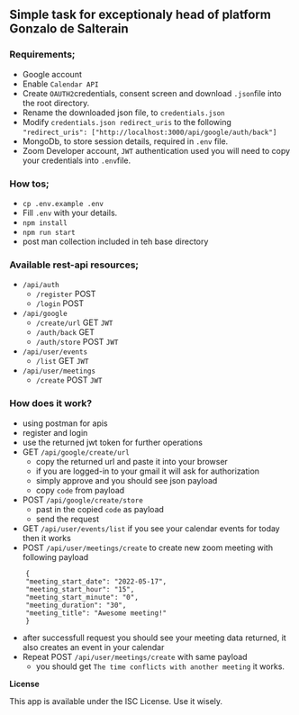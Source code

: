## Simple task for exceptionaly head of platform Gonzalo de Salterain

### Requirements;
* Google account
* Enable `Calendar API`
* Create `OAUTH2`credentials, consent screen and download `.json`file into the root directory.
* Rename the downloaded json file, to `credentials.json`
* Modify `credentials.json redirect_uris` to the following `"redirect_uris": ["http://localhost:3000/api/google/auth/back"]`
* MongoDb, to store session details, required in `.env` file.
* Zoom Developer account, `JWT` authentication used you will need to copy your credentials into `.env`file.

### How tos;

* `cp .env.example .env`
* Fill `.env` with your details.
* `npm install`
* `npm run start`
* post man collection included in teh base directory


### Available rest-api resources;
* `/api/auth`
  * `/register` POST
  * `/login` POST
* `/api/google`
  * `/create/url` GET `JWT`
  * `/auth/back` GET 
  * `/auth/store` POST `JWT`
* `/api/user/events`
  * `/list` GET `JWT`
* `/api/user/meetings`
  * `/create` POST `JWT`

### How does it work?
* using postman for apis
* register and login
* use the returned jwt token for further operations
* GET `/api/google/create/url`
  * copy the returned url and paste it into your browser
  * if you are logged-in to your gmail it will ask for authorization
  * simply approve and you should see json payload 
  * copy `code` from payload 
* POST `/api/google/create/store`
  * past in the copied `code` as payload
  * send the request
* GET `/api/user/events/list` if you see your calendar events for today then it works
* POST `/api/user/meetings/create` to create new zoom meeting with following payload
  
````
    {
    "meeting_start_date": "2022-05-17",
    "meeting_start_hour": "15",
    "meeting_start_minute": "0",
    "meeting_duration": "30",
    "meeting_title": "Awesome meeting!"
    } 

````
* after successfull request you should see your meeting data returned, it also creates an event in your calendar
* Repeat POST `/api/user/meetings/create` with same payload
  * you should get `The time conflicts with another meeting` it works.


**License**

This app is available under the ISC License. Use it wisely.

